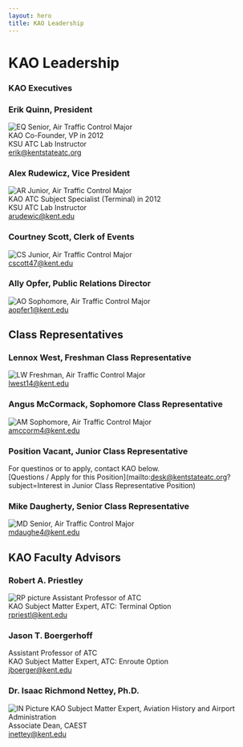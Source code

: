```yaml
---
layout: hero
title: KAO Leadership
---
```

# KAO Leadership

### __KAO Executives__

### Erik Quinn, President
![EQ](/assets/images/leadership/EQ.jpg)
Senior, Air Traffic Control Major  
KAO Co-Founder, VP in 2012  
KSU ATC Lab Instructor  
[erik@kentstateatc.org](mailto:erik@kentstateatc.org)


### Alex Rudewicz, Vice President
![AR](/assets/images/leadership/AR.jpg)
Junior, Air Traffic Control Major  
KAO ATC Subject Specialist (Terminal) in 2012  
KSU ATC Lab Instructor  
[arudewic@kent.edu](mailto:arudewic@kent.edu)  


### Courtney Scott, Clerk of Events
![CS](/assets/images/leadership/CS.jpg)
Junior, Air Traffic Control Major  
[cscott47@kent.edu](mailto:cscott47@kent.edu)  


### Ally Opfer, Public Relations Director
![AO](/assets/images/leadership/AO.jpg)
Sophomore, Air Traffic Control Major  
[aopfer1@kent.edu](mailto:aopfer1@kent.edu)  


## __Class Representatives__

### Lennox West, Freshman Class Representative
![LW](/assets/images/leadership/LW.jpg)
Freshman, Air Traffic Control Major  
[lwest14@kent.edu](mailto:lwest14@kent.edu)  


### Angus McCormack, Sophomore Class Representative
![AM](/assets/images/leadership/AM.jpg)
Sophomore, Air Traffic Control Major  
[amccorm4@kent.edu](mailto:amccorma4@kent.edu)  


### Position Vacant, Junior Class Representative
For questinos or to apply, contact KAO below.  
[Questions / Apply for this Position](mailto:desk@kentstateatc.org?subject=Interest in Junior Class Representative Position)

### Mike Daugherty, Senior Class Representative
![MD](/assets/images/leadership/MD.jpg)
Senior, Air Traffic Control Major  
[mdaughe4@kent.edu](mailto:mdaughe4@kent.edu)


<!--
## Subject Specialists

### Tyler Stanis, Flight Subject Specialist
Junior, Air Traffic Control and Flight Technology Double-Major  
KAO Flight Subject Specialist since 2012  
[tstanis@kent.edu](mailto:tstanis@kent.edu)  
![headshot](/assets/images/leadership/TS.jpg)


### Dan Schiff, Airline Operations Subject Specialist
Junior, Flight Technology Major  
[danschiffemail](mailto:danschiffemail)  
![headshot](/assets/images/leadership/DS.jpg)
-->


## __KAO Faculty Advisors__

### Robert A. Priestley
![RP picture](/assets/images/leadership/RP.jpg)
Assistant Professor of ATC  
KAO Subject Matter Expert, ATC: Terminal Option  
[rpriestl@kent.edu](mailto:rpriestl@kent.edu)  



### Jason T. Boergerhoff
Assistant Professor of ATC  
KAO Subject Matter Expert, ATC: Enroute Option  
[jboerger@kent.edu](mailto:jboerger@kent.edu)


### Dr. Isaac Richmond Nettey, Ph.D.
![IN Picture](/assets/images/leadership/IN.jpg)
KAO Subject Matter Expert, Aviation History and Airport Administration  
Associate Dean, CAEST  
[inettey@kent.edu](mailto:inettey@kent.edu)  


